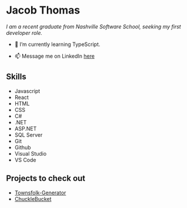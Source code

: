 # Jacob Thomas
*I am a recent graduate from Nashville Software School, seeking my first developer role.*

- 🌱 I’m currently learning TypeScript.

- 📫 Message me on LinkedIn [here](https://www.linkedin.com/in/jacobgthomas/)

## Skills
- Javascript
- React
- HTML
- CSS
- C#
- .NET
- ASP.NET
- SQL Server
- Git
- Github
- Visual Studio
- VS Code

## Projects to check out
- [Townsfolk-Generator](https://github.com/jacobgt7/Townsfolk-Generator)
- [ChuckleBucket](https://github.com/jacobgt7/ChuckleBucket)

<!--
**jacobgt7/jacobgt7** is a ✨ _special_ ✨ repository because its `README.md` (this file) appears on your GitHub profile.

Here are some ideas to get you started:

- 🔭 I’m currently working on ...
- 🌱 I’m currently learning ...
- 👯 I’m looking to collaborate on ...
- 🤔 I’m looking for help with ...
- 💬 Ask me about ...
- 📫 How to reach me: ...
- 😄 Pronouns: ...
- ⚡ Fun fact: ...
-->

